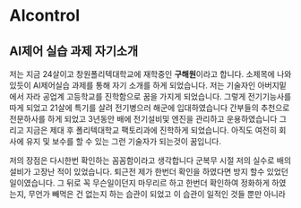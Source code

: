 # AIcontrol
## AI제어 실습 과제 자기소개




저는 지금 24살이고 창원폴리텍대학교에 재학중인 **구해원**이라고 합니다.
소제목에 나와있듯이 AI제어실습 과제를 통해 자기 소개를 하게 되었습니다.
저는 기술자인 아버지밑에서 자라 공업계 고등학교를 진학함으로 꿈을 가지게 되었습니다.
그렇게 전기기능사를 따게 되었고 21살에 특기를 살려 전기병으러 해군에 입대하였습니다
간부들의 추천으로 전문하사를 하게 되었고 3년동안 배에 전기설비및 엔진을 관리하고 운용하였습니다
그리고 지금은 제대 후 폴리텍대학교 팩토리과에 진학하게 되었습니다.
아직도 여전히 회사에 유지 및 보수를 할 수 있는 그런 기술자가 되는것이 꿈입니다.

저의 장점은 다시한번 확인하는 꼼꼼함이라고 생각합니다
군복무 시절 저의 실수로 배의 설비가 고장난 적이 있었습니다.
퇴근전 제가 한번더 확인을 하였다면 방지 할수 있었던 일이였습니다.
그 뒤로 꼭 무슨일이던지 마무리르 하고 한번더 확인하여 정화하게 하였는지, 무언가 빼먹은 건 없는지 하는 습관이 되었고
이 습관이 일적인 것들 뿐만 아니라
